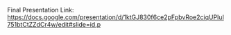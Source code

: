 Final Presentation Link: https://docs.google.com/presentation/d/1ktGJ830f6ce2pFpbvRoe2ciqUPIul751btCtZZdCr4w/edit#slide=id.p